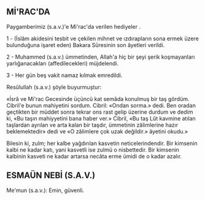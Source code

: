 ## Mİ'RAC'DA

Paygamberimiz (s.a.v.)'e Mi'rac'da verilen he­diyeler .

1 - (İslâm akidesini tesbit ve çekilen mih­net ve ızdırapların sona ermek üzere bulundu­ğuna işaret eden) Bakara Sûresinin son âyetleri verildi.

2 - Muhammed (s.a.v.) ümmetinden, Allah'a hiç bir şeyi şerik koşmayanları yarlığanacakları (affedilecekleri) müjdelendi.

3 - Her gün beş vakit namaz kılmak em­redildi.

Resûlullah (s.a.v.) şöyle buyurmuştur:

«İsrâ ve Mi'rac Gecesinde üçüncü kat semâ­da konulmuş bir taş gördüm. Cibril'e bunun mahiyetini sordum. Cibril: «Ondan sorma.» dedi. Ben oradan geçtikten bir müddet sonra tekrar ons rast gelip üzerine durdum ve dedim ki, «Bu taşın mahiyyetini bana haber ver.» Cibril, «Bu taş Lût kavmine atılan taşlardan ayrılan ve arta kalan bir taşdır, ümmetinin zâlimlerine hazır beklemek­tedir» dedi ve «O zâlimlere çok uzak değildir.» âyetini okudu.»

Bilesin ki, zulm; her kalbe yağdırılan kasve­tin neticelerindendir. Bir kimsenin kalbi ne ka­dar katı, yani kasvetli ise zulmü o nisbettedir. Bir kimsenin kalbinin kasveti ne kadar artarsa necâta erme ümidi de o kadar azalır.

## ESMAÜN NEBİ (S.A.V.)

Me'mun (s.a.v.): Emin, güvenli.
